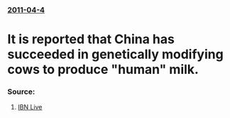 ### [2011-04-4](/news/2011/04/4/index.md)

# It is reported that China has succeeded in genetically modifying cows to produce "human" milk. 




### Source:

1. [IBN Live](http://ibnlive.in.com/news/china-to-produce-human-milk-from-gm-cows/146749-2.html)
